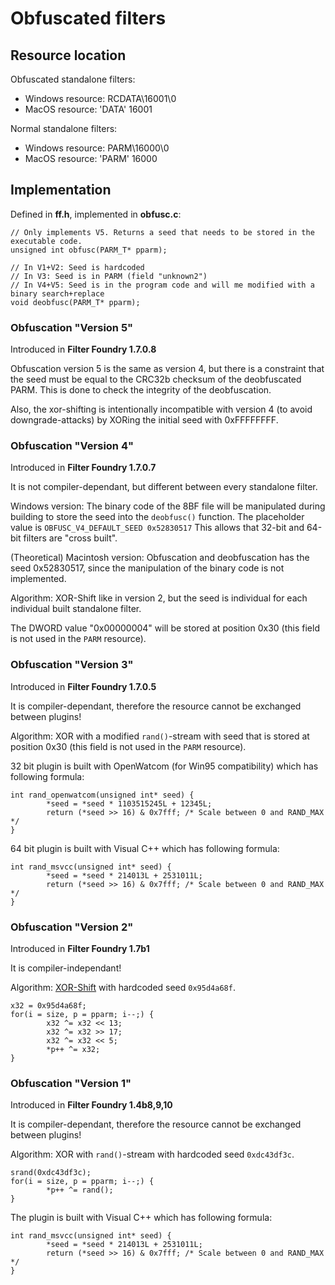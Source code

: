 # Obfuscated filters

## Resource location

Obfuscated standalone filters:
- Windows resource: RCDATA\16001\0
- MacOS resource: 'DATA' 16001

Normal standalone filters:
- Windows resource: PARM\16000\0
- MacOS resource: 'PARM' 16000

## Implementation

Defined in **ff.h**, implemented in **obfusc.c**:

    // Only implements V5. Returns a seed that needs to be stored in the executable code.
    unsigned int obfusc(PARM_T* pparm);

    // In V1+V2: Seed is hardcoded
    // In V3: Seed is in PARM (field "unknown2")
    // In V4+V5: Seed is in the program code and will me modified with a binary search+replace
    void deobfusc(PARM_T* pparm);

### Obfuscation "Version 5"

Introduced in **Filter Foundry 1.7.0.8**

Obfuscation version 5 is the same as version 4, but there is a constraint
that the seed must be equal to the CRC32b checksum of the deobfuscated PARM.
This is done to check the integrity of the deobfuscation.

Also, the xor-shifting is intentionally incompatible with version 4
(to avoid downgrade-attacks) by XORing the initial seed with 0xFFFFFFFF.

### Obfuscation "Version 4"

Introduced in **Filter Foundry 1.7.0.7**

It is not compiler-dependant, but different between every standalone filter.

Windows version:
The binary code of the 8BF file will be manipulated during building
to store the seed into the `deobfusc()` function.
The placeholder value is `OBFUSC_V4_DEFAULT_SEED 0x52830517`
This allows that 32-bit and 64-bit filters are "cross built".

(Theoretical) Macintosh version:
Obfuscation and deobfuscation has the seed 0x52830517, since the
manipulation of the binary code is not implemented.

Algorithm: XOR-Shift like in version 2, but the seed is individual for
each individual built standalone filter.

The DWORD value "0x00000004" will be stored at position 0x30 (this field is not used in the `PARM` resource).

### Obfuscation "Version 3"

Introduced in **Filter Foundry 1.7.0.5**

It is compiler-dependant, therefore the resource cannot be exchanged between plugins!

Algorithm: XOR with a modified `rand()`-stream with seed that is stored at position 0x30
(this field is not used in the `PARM` resource).

32 bit plugin is built with OpenWatcom (for Win95 compatibility) which has following formula:

    int rand_openwatcom(unsigned int* seed) {
            *seed = *seed * 1103515245L + 12345L;
            return (*seed >> 16) & 0x7fff; /* Scale between 0 and RAND_MAX */
    }

64 bit plugin is built with Visual C++ which has following formula:

    int rand_msvcc(unsigned int* seed) {
            *seed = *seed * 214013L + 2531011L;
            return (*seed >> 16) & 0x7fff; /* Scale between 0 and RAND_MAX */
    }

### Obfuscation "Version 2"

Introduced in **Filter Foundry 1.7b1**

It is compiler-independant!

Algorithm: [XOR-Shift](https://de.wikipedia.org/wiki/Xorshift "XOR-Shift") with hardcoded seed `0x95d4a68f`.

    x32 = 0x95d4a68f;
    for(i = size, p = pparm; i--;) {
            x32 ^= x32 << 13;
            x32 ^= x32 >> 17;
            x32 ^= x32 << 5;
            *p++ ^= x32;
    }

### Obfuscation "Version 1"

Introduced in **Filter Foundry 1.4b8,9,10**

It is compiler-dependant, therefore the resource cannot be exchanged between plugins!

Algorithm: XOR with `rand()`-stream with hardcoded seed `0xdc43df3c`.

    srand(0xdc43df3c);
    for(i = size, p = pparm; i--;) {
            *p++ ^= rand();
    }

The plugin is built with Visual C++ which has following formula:

    int rand_msvcc(unsigned int* seed) {
            *seed = *seed * 214013L + 2531011L;
            return (*seed >> 16) & 0x7fff; /* Scale between 0 and RAND_MAX */
    }

